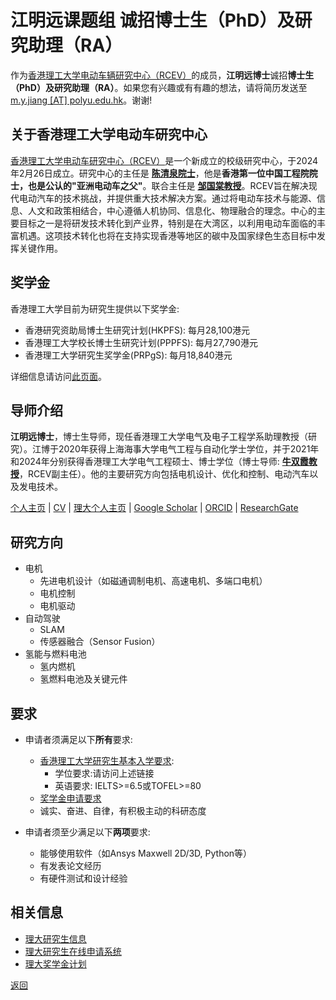 # 江明远课题组 诚招博士生（PhD）及研究助理（RA）
作为[香港理工大学电动车辆研究中心（RCEV）](https://www.polyu.edu.hk/rcev/)的成员，**江明远博士**诚招**博士生（PhD）及研究助理（RA）**。如果您有兴趣或有有趣的想法，请将简历发送至[m.y.jiang [AT] polyu.edu.hk](mailto:m.y.jiang@polyu.edu.hk)。谢谢!

## 关于香港理工大学电动车研究中心
[香港理工大学电动车研究中心（RCEV）](https://www.polyu.edu.hk/rcev/)是一个新成立的校级研究中心，于2024年2月26日成立。研究中心的主任是 **[陈清泉院士](https://www.polyu.edu.hk/eee/people/distinguished-honorary-emeritus-adjunct-and-visiting-staff/prof-chan-ching-chuen/)**，他是**香港第一位中国工程院院士，也是公认的"亚洲电动车之父"**。联合主任是 **[邹国棠教授](https://www.polyu.edu.hk/eee/people/academic-staff-and-teaching-staff/prof-chau-kwok-tong/)**。RCEV旨在解决现代电动汽车的技术挑战，并提供重大技术解决方案。通过将电动车技术与能源、信息、人文和政策相结合，中心遵循人机协同、信息化、物理融合的理念。中心的主要目标之一是将研发技术转化到产业界，特别是在大湾区，以利用电动车面临的丰富机遇。这项技术转化也将在支持实现香港等地区的碳中及国家绿色生态目标中发挥关键作用。

## 奖学金
香港理工大学目前为研究生提供以下奖学金:
- 香港研究资助局博士生研究计划(HKPFS): 每月28,100港元
- 香港理工大学校长博士生研究计划(PPPFS): 每月27,790港元 
- 香港理工大学研究生奖学金(PRPgS): 每月18,840港元

详细信息请访问[此页面](https://www.polyu.edu.hk/gs/prospective-students/fellowship-scholarship-schemes/)。

## 导师介绍
**江明远博士**，博士生导师，现任香港理工大学电气及电子工程学系助理教授（研究）。江博于2020年获得上海海事大学电气工程与自动化学士学位，并于2021年和2024年分别获得香港理工大学电气工程硕士、博士学位（博士导师: **[牛双霞教授](https://www.polyu.edu.hk/eee/people/academic-staff-and-teaching-staff/dr-niu-shuang-xia/)**，RCEV副主任）。他的主要研究方向包括电机设计、优化和控制、电动汽车以及发电技术。

[个人主页](https://jiangmy97.github.io/) |
[CV](https://jiangmy97.github.io/docs/CV_JMY_240531_v2.pdf) |
[理大个人主页](https://www.polyu.edu.hk/eee/people/academic-staff-and-teaching-staff/dr-jian-mingyuan/) |
[Google Scholar](https://scholar.google.com.hk/citations?hl=en&user=o6vNp3AAAAAJ) |
[ORCID](https://orcid.org/0000-0001-7805-9772) |
[ResearchGate](https://www.researchgate.net/profile/Mingyuan-Jiang-3)

## 研究方向
- 电机
    - 先进电机设计（如磁通调制电机、高速电机、多端口电机）
    - 电机控制
    - 电机驱动
- 自动驾驶
    - SLAM
    - 传感器融合（Sensor Fusion）
- 氢能与燃料电池
    - 氢内燃机
    - 氢燃料电池及关键元件

## 要求
- 申请者须满足以下**所有**要求:
  - [香港理工大学研究生基本入学要求](https://www.polyu.edu.hk/study/pg/research-postgraduate/admission-requirements-rpg):
    - 学位要求:请访问上述链接
    - 英语要求: IELTS>=6.5或TOFEL>=80
  - [奖学金申请要求](https://www.polyu.edu.hk/gs/prospective-students/fellowship-scholarship-schemes/)
  - 诚实、奋进、自律，有积极主动的科研态度

- 申请者须至少满足以下**两项**要求:
  - 能够使用软件（如Ansys Maxwell 2D/3D, Python等）
  - 有发表论文经历
  - 有硬件测试和设计经验

## 相关信息
- [理大研究生信息](https://www.polyu.edu.hk/study/pg/research-postgraduate)
- [理大研究生在线申请系统](https://www38.polyu.edu.hk/eAdmission/index.do)
- [理大奖学金计划](https://www.polyu.edu.hk/gs/prospective-students/fellowship-scholarship-schemes/)

[返回](https://jiangmy97.github.io)
